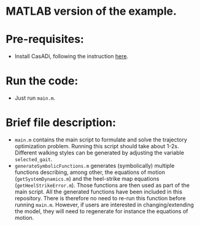 MATLAB version of the example.
==============================

# Pre-requisites:
- Install CasADi, following the instruction [here](https://web.casadi.org/get/).

# Run the code:
- Just run `main.m`.

# Brief file description:
- `main.m` contains the main script to formulate and solve the trajectory optimization problem. Running this script should take about 1-2s. Different walking styles can be generated by adjusting the variable `selected_gait`.
- `generateSymbolicFunctions.m` generates (symbolically) multiple functions describing, among other, the equations of motion (`getSystemDynamics.m`) and the heel-strike map equations (`getHeelStrikeError.m`). Those functions are then used as part of the main script. All the generated functions have been included in this repository. There is therefore no need to re-run this function before running `main.m`. However, if users are interested in changing/extending the model, they will need to regenerate for instance the equations of motion.
